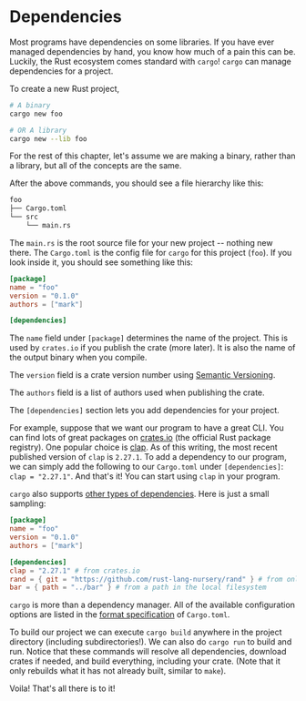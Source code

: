 # Dependencies

Most programs have dependencies on some libraries. If you have ever managed
dependencies by hand, you know how much of a pain this can be. Luckily, the Rust
ecosystem comes standard with `cargo`! `cargo` can manage dependencies for a
project.

To create a new Rust project,

```sh
# A binary
cargo new foo

# OR A library
cargo new --lib foo
```

For the rest of this chapter, let's assume we are making a binary, rather than
a library, but all of the concepts are the same.

After the above commands, you should see a file hierarchy like this:

```txt
foo
├── Cargo.toml
└── src
    └── main.rs
```

The `main.rs` is the root source file for your new project -- nothing new there.
The `Cargo.toml` is the config file for `cargo` for this project (`foo`). If you
look inside it, you should see something like this:

```toml
[package]
name = "foo"
version = "0.1.0"
authors = ["mark"]

[dependencies]
```

The `name` field under `[package]` determines the name of the project. This is
used by `crates.io` if you publish the crate (more later). It is also the name
of the output binary when you compile.

The `version` field is a crate version number using [Semantic
Versioning](http://semver.org/).

The `authors` field is a list of authors used when publishing the crate.

The `[dependencies]` section lets you add dependencies for your project.

For example, suppose that we want our program to have a great CLI. You can find
lots of great packages on [crates.io](https://crates.io) (the official Rust
package registry). One popular choice is [clap](https://crates.io/crates/clap).
As of this writing, the most recent published version of `clap` is `2.27.1`. To
add a dependency to our program, we can simply add the following to our
`Cargo.toml` under `[dependencies]`: `clap = "2.27.1"`. And that's it! You can start using
`clap` in your program.

`cargo` also supports [other types of dependencies][dependencies]. Here is just
a small sampling:

```toml
[package]
name = "foo"
version = "0.1.0"
authors = ["mark"]

[dependencies]
clap = "2.27.1" # from crates.io
rand = { git = "https://github.com/rust-lang-nursery/rand" } # from online repo
bar = { path = "../bar" } # from a path in the local filesystem
```

`cargo` is more than a dependency manager. All of the available
configuration options are listed in the [format specification][manifest] of
`Cargo.toml`.

To build our project we can execute `cargo build` anywhere in the project
directory (including subdirectories!). We can also do `cargo run` to build and
run. Notice that these commands will resolve all dependencies, download crates
if needed, and build everything, including your crate. (Note that it only
rebuilds what it has not already built, similar to `make`).

Voila! That's all there is to it!


[manifest]: https://doc.rust-lang.org/cargo/reference/manifest.html
[dependencies]: https://doc.rust-lang.org/cargo/reference/specifying-dependencies.html
